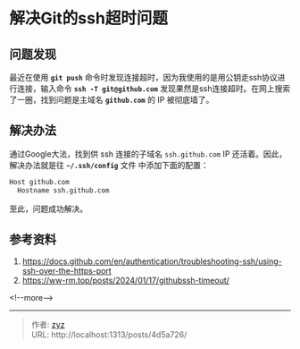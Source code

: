 # 解决Git的ssh超时问题

## 问题发现

最近在使用 **`git push`** 命令时发现连接超时，因为我使用的是用公钥走ssh协议进行连接，输入命令 **`ssh -T git@github.com`** 发现果然是ssh连接超时。在网上搜索了一圈，找到问题是主域名 **`github.com`** 的 IP 被彻底墙了。

## 解决办法

通过Google大法，找到供 ssh 连接的子域名 `ssh.github.com` IP 还活着。因此，解决办法就是往 **`~/.ssh/config`** 文件 中添加下面的配置：

```bash
Host github.com
  Hostname ssh.github.com
```

至此，问题成功解决。

## 参考资料

1. https://docs.github.com/en/authentication/troubleshooting-ssh/using-ssh-over-the-https-port
2. https://ww-rm.top/posts/2024/01/17/githubssh-timeout/

&lt;!--more--&gt;


---

> 作者: [zyz](https://github.com/YouZhiZheng)  
> URL: http://localhost:1313/posts/4d5a726/  

